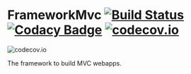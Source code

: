# FrameworkMvc [![Build Status](https://travis-ci.org/Puzzlout/FrameworkMvc.svg?branch=master)](https://travis-ci.org/Puzzlout/FrameworkMvc) [![Codacy Badge](https://api.codacy.com/project/badge/grade/216ad52e85ae46e7bef3b1769ab003c0)](https://www.codacy.com/app/webdev-jl/FrameworkMvc) [![codecov.io](https://codecov.io/github/Puzzlout/FrameworkMvc/coverage.svg?branch=master)](https://codecov.io/github/Puzzlout/FrameworkMvc?branch=master)
![codecov.io](https://codecov.io/github/Puzzlout/FrameworkMvc/branch.svg?branch=master)

The framework to build MVC webapps.
